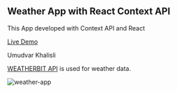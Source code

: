 ## Weather App with React Context API

This App developed with Context API and React

[Live Demo](https://ozan-orkun-weather-app.netlify.app)

Umudvar Khalisli

[WEATHERBIT API](www.weatherbit.io)  is used for weather data.

![weather-app](/image/weather-app.png)
